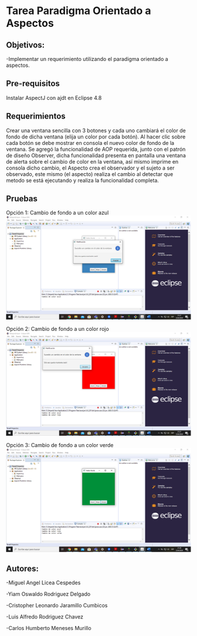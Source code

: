 # Tarea Paradigma Orientado a Aspectos

## Objetivos:

-Implementar un requerimiento utilizando el paradigma orientado a aspectos.

## Pre-requisitos
Instalar AspectJ con ajdt en Eclipse 4.8

## Requerimientos
Crear una ventana sencilla con 3 botones y cada uno cambiará el color de fondo de dicha ventana (elija un color por cada botón). Al hacer clic sobre cada botón se debe mostrar en consola el nuevo color de fondo de la ventana.
Se agregó la funcionalidad de AOP requerida, junto con el patrón de diseño Observer, dicha funcionalidad presenta en pantalla una ventana de alerta sobre el cambio de color en la ventana, así mismo imprime en consola dicho cambio, el Aspecto crea el observador y el sujeto a ser observado, este mismo (el aspecto) realiza el cambio al detectar que metodo se está ejecutando y realiza la funcionalidad completa.

## Pruebas

Opción 1: Cambio de fondo a un color azul
![Alt text](imagenes/cambio_a_azul.png?raw=true "Imagen 1")


Opción 2: Cambio de fondo a un color rojo  
![Alt text](imagenes/cambio_a_rojo.png?raw=true "Imagen 2")


Opción 3: Cambio de fondo a un color verde
![Alt text](imagenes/cambio_a_verde.png?raw=true "Imagen 3")

## Autores:
-Miguel Angel Licea Cespedes

-Yiam Oswaldo Rodriguez Delgado

-Cristopher Leonardo Jaramillo Cumbicos 

-Luis Alfredo Rodriguez Chavez

-Carlos Humberto Meneses Murillo 

